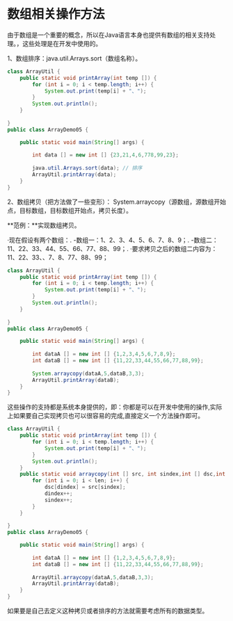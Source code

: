 # 数组相关操作方法

​		由于数组是一个重要的概念，所以在Java语言本身也提供有数组的相关支持处理。，这些处理是在开发中使用的。

1、数组排序：java.util.Arrays.sort（数组名称）。

```java
class ArrayUtil {
	public static void printArray(int temp []) {
		for (int i = 0; i < temp.length; i++) {
			System.out.print(temp[i] + "、");
		}
		System.out.println();
	}
	
}
public class ArrayDemo05 {

	public static void main(String[] args) {
		
		int data [] = new int [] {23,21,4,6,778,99,23};
		
		java.util.Arrays.sort(data); // 排序
		ArrayUtil.printArray(data);
	}
}

```

2、数组拷贝（把方法做了一些变形）：
System.arraycopy（源数组，源数组开始点，目标数组，目标数组开始点，拷贝长度）。

**范例：**实现数组拷贝。

·现在假设有两个数组：.
-数组一：1、2、3、4、5、6、7、8、9；.
-数组二：11、22、33、44、55、66、77、88、99；.
·要求拷贝之后的数组二内容为：11、22、33、、7、8、77、88、99；



```java
class ArrayUtil {
	public static void printArray(int temp []) {
		for (int i = 0; i < temp.length; i++) {
			System.out.print(temp[i] + "、");
		}
		System.out.println();
	}
	
}
public class ArrayDemo05 {

	public static void main(String[] args) {
		
		int dataA [] = new int [] {1,2,3,4,5,6,7,8,9};
		int dataB [] = new int [] {11,22,33,44,55,66,77,88,99};
		
		System.arraycopy(dataA,5,dataB,3,3);
		ArrayUtil.printArray(dataB);
	}
}
```

​		这些操作的支持都是系统本身提供的，即：你都是可以在开发中使用的操作,实际上如果要自己实现拷贝也可以很容易的完成,直接定义一个方法操作即可。

```java
class ArrayUtil {
	public static void printArray(int temp []) {
		for (int i = 0; i < temp.length; i++) {
			System.out.print(temp[i] + "、");
		}
		System.out.println();
	}
	public static void arraycopy(int [] src, int sindex,int [] dsc,int dindex,int len ) {
		for (int i = 0; i < len; i++) {
			dsc[dindex] = src[sindex];
			dindex++;
			sindex++;
		}
	}
	
}
public class ArrayDemo05 {

	public static void main(String[] args) {
		
		int dataA [] = new int [] {1,2,3,4,5,6,7,8,9};
		int dataB [] = new int [] {11,22,33,44,55,66,77,88,99};
		
		ArrayUtil.arraycopy(dataA,5,dataB,3,3);
		ArrayUtil.printArray(dataB);
	}
}

```

​		如果要是自己去定义这种拷贝或者排序的方法就需要考虑所有的数据类型。